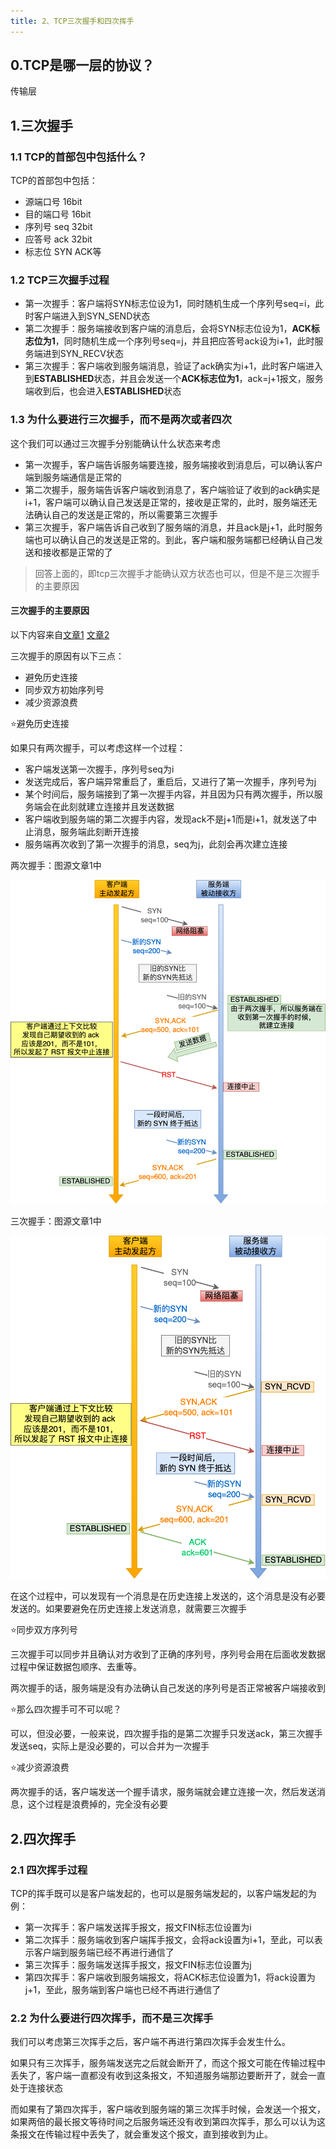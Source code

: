 ```yaml
---
title: 2、TCP三次握手和四次挥手
---
```

## 0.TCP是哪一层的协议？

传输层

## 1.三次握手

### 1.1 TCP的首部包中包括什么？

TCP的首部包中包括：

- 源端口号 16bit
- 目的端口号 16bit
- 序列号 seq 32bit
- 应答号 ack 32bit
- 标志位 SYN ACK等

### 1.2 TCP三次握手过程

- 第一次握手：客户端将SYN标志位设为1，同时随机生成一个序列号seq=i，此时客户端进入到SYN_SEND状态
- 第二次握手：服务端接收到客户端的消息后，会将SYN标志位设为1，**ACK标志位为1**，同时随机生成一个序列号seq=j，并且把应答号ack设为i+1，此时服务端进到SYN_RECV状态
- 第三次握手：客户端收到服务端消息，验证了ack确实为i+1，此时客户端进入到**ESTABLISHED**状态，并且会发送一个**ACK标志位为1**，ack=j+1报文，服务端收到后，也会进入**ESTABLISHED**状态

### 1.3 为什么要进行三次握手，而不是两次或者四次

这个我们可以通过三次握手分别能确认什么状态来考虑

- 第一次握手，客户端告诉服务端要连接，服务端接收到消息后，可以确认客户端到服务端通信是正常的
- 第二次握手，服务端告诉客户端收到消息了，客户端验证了收到的ack确实是i+1，客户端可以确认自己发送是正常的，接收是正常的，此时，服务端还无法确认自己的发送是正常的，所以需要第三次握手
- 第三次握手，客户端告诉自己收到了服务端的消息，并且ack是j+1，此时服务端也可以确认自己的发送是正常的。到此，客户端和服务端都已经确认自己发送和接收都是正常的了

> 回答上面的，即tcp三次握手才能确认双方状态也可以，但是不是三次握手的主要原因

#### 三次握手的主要原因

以下内容来自[文章1](https://blog.csdn.net/qq_34827674/article/details/122040501) [文章2](https://www.zhihu.com/question/429915921)

三次握手的原因有以下三点：

- 避免历史连接
- 同步双方初始序列号
- 减少资源浪费

⭐避免历史连接

如果只有两次握手，可以考虑这样一个过程：

- 客户端发送第一次握手，序列号seq为i
- 发送完成后，客户端异常重启了，重启后，又进行了第一次握手，序列号为j
- 某个时间后，服务端接到了第一次握手内容，并且因为只有两次握手，所以服务端会在此刻就建立连接并且发送数据
- 客户端收到服务端的第二次握手内容，发现ack不是j+1而是i+1，就发送了中止消息，服务端此刻断开连接
- 服务端再次收到了第一次握手的消息，seq为j，此刻会再次建立连接

两次握手：图源文章1中

![1711520341741](image/tcp/1711520341741.png)

三次握手：图源文章1中

![1711520391224](image/tcp/1711520391224.png)

在这个过程中，可以发现有一个消息是在历史连接上发送的，这个消息是没有必要发送的。如果要避免在历史连接上发送消息，就需要三次握手

⭐同步双方序列号

三次握手可以同步并且确认对方收到了正确的序列号，序列号会用在后面收发数据过程中保证数据包顺序、去重等。

两次握手的话，服务端是没有办法确认自己发送的序列号是否正常被客户端接收到

⭐那么四次握手可不可以呢？

可以，但没必要，一般来说，四次握手指的是第二次握手只发送ack，第三次握手发送seq，实际上是没必要的，可以合并为一次握手

⭐减少资源浪费

两次握手的话，客户端发送一个握手请求，服务端就会建立连接一次，然后发送消息，这个过程是浪费掉的，完全没有必要

## 2.四次挥手

### 2.1 四次挥手过程

TCP的挥手既可以是客户端发起的，也可以是服务端发起的，以客户端发起的为例：

- 第一次挥手：客户端发送挥手报文，报文FIN标志位设置为i
- 第二次挥手：服务端收到客户端挥手报文，会将ack设置为i+1，至此，可以表示客户端到服务端已经不再进行通信了
- 第三次挥手：服务端发送挥手报文，报文FIN标志位设置为j
- 第四次挥手：客户端收到服务端报文，将ACK标志位设置为1，将ack设置为j+1，至此，服务端到客户端也已经不再进行通信了

### 2.2 为什么要进行四次挥手，而不是三次挥手

我们可以考虑第三次挥手之后，客户端不再进行第四次挥手会发生什么。

如果只有三次挥手，服务端发送完之后就会断开了，而这个报文可能在传输过程中丢失了，客户端一直都没有收到这条报文，不知道服务端那边要断开了，就会一直处于连接状态

而如果有了第四次挥手，客户端收到服务端的第三次挥手时候，会发送一个报文，如果两倍的最长报文等待时间之后服务端还没有收到第四次挥手，那么可以认为这条报文在传输过程中丢失了，就会重发这个报文，直到接收到为止。
